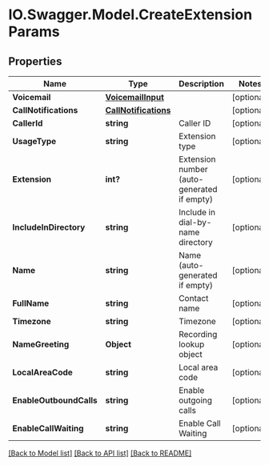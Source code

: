 # IO.Swagger.Model.CreateExtensionParams
## Properties

Name | Type | Description | Notes
------------ | ------------- | ------------- | -------------
**Voicemail** | [**VoicemailInput**](VoicemailInput.md) |  | [optional] 
**CallNotifications** | [**CallNotifications**](CallNotifications.md) |  | [optional] 
**CallerId** | **string** | Caller ID | [optional] 
**UsageType** | **string** | Extension type | [optional] 
**Extension** | **int?** | Extension number (auto-generated if empty) | [optional] 
**IncludeInDirectory** | **string** | Include in dial-by-name directory | [optional] 
**Name** | **string** | Name (auto-generated if empty) | [optional] 
**FullName** | **string** | Contact name | [optional] 
**Timezone** | **string** | Timezone | [optional] 
**NameGreeting** | **Object** | Recording lookup object | [optional] 
**LocalAreaCode** | **string** | Local area code | [optional] 
**EnableOutboundCalls** | **string** | Enable outgoing calls | [optional] 
**EnableCallWaiting** | **string** | Enable Call Waiting | [optional] 

[[Back to Model list]](../README.md#documentation-for-models) [[Back to API list]](../README.md#documentation-for-api-endpoints) [[Back to README]](../README.md)

